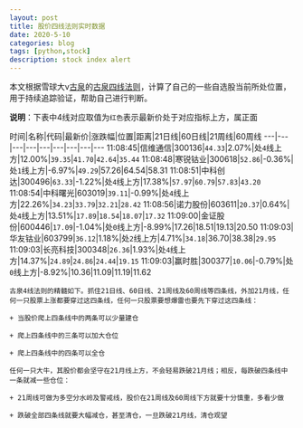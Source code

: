 ```yaml
---
layout: post
title: 股价四线法则实时数据
date: 2020-5-10
categories: blog
tags: [python,stock]
description: stock index alert
---
```



本文根据雪球大v[古泉](https://xueqiu.com/u/7148646888)的[古泉四线法则](https://xueqiu.com/7148646888/130498192)，计算了自己的一些自选股当前所处位置，用于持续追踪验证，帮助自己进行判断。

**说明**：下表中4线对应取值为`红色`表示最新价处于对应指标上方，属正面

时间|名称|代码|最新价|涨跌幅|位置|距离|21日线|60日线|21周线|60周线
---|---|---|---|---|---|---|---|---
11:08:45|信维通信|300136|`44.33`|2.07%|处`4`线上方|12.00%|`39.35`|`41.70`|`42.64`|`35.44`
11:08:48|寒锐钴业|300618|`52.86`|-0.36%|处`1`线上方|-6.97%|`49.29`|57.26|64.54|58.31
11:08:51|中科创达|300496|`63.33`|-1.22%|处`4`线上方|17.38%|`57.97`|`60.79`|`57.83`|`43.20`
11:08:54|中科曙光|603019|`39.11`|-0.99%|处`4`线上方|22.26%|`34.23`|`33.79`|`32.21`|`28.42`
11:08:56|诺力股份|603611|`20.37`|0.64%|处`4`线上方|13.51%|`17.89`|`18.54`|`18.07`|`17.32`
11:09:00|金证股份|600446|`17.09`|-1.04%|处`0`线上方|-8.99%|17.26|18.51|19.13|20.50
11:09:03|华友钴业|603799|`36.12`|1.18%|处`2`线上方|4.71%|`34.18`|36.70|38.38|`29.95`
11:09:03|长亮科技|300348|`26.36`|1.93%|处`4`线上方|14.37%|`24.89`|`24.86`|`24.44`|`19.15`
11:09:03|赢时胜|300377|`10.06`|-0.79%|处`0`线上方|-8.92%|10.36|11.09|11.19|11.62

```
古泉4线法则的精髓如下。抓住21日线、60日线、21周线及60周线等四条线，外加21月线，任何一只股票上涨都要穿过这四条线，任何一只股票要想爆雷也要先下穿过这四条线：

+ 当股价爬上四条线中的两条可以少量建仓

+ 爬上四条线中的三条可以加大仓位

+ 爬上四条线中的四条可以全仓

任何一只大牛，其股价都会坚守在21月线上方，不会轻易跌破21月线；相反，每跌破四条线中一条就减一些仓位：

+ 21周线可做为多空分水岭及警戒线，股价在21周线及60周线下方就要十分慎重，多看少做

+ 跌破全部四条线就要大幅减仓，甚至清仓，一旦跌破21月线，清仓观望
```